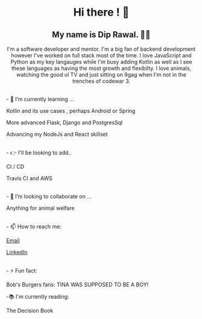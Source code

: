 <body>
<h1 align="center"> Hi there ! 👋</h1>
<h2 align="center">My name is Dip Rawal. 👋🤓</h2>
<p align="center">I'm a software developer and mentor. I'm a big fan of backend development however I've worked on full stack most of the time. I love JavaScript and Python as my key langauges while I'm busy adding Kotlin as well as I see these languages as having the most growth and flexibilty. I love animals, watching the good ol TV and just sitting on 9gag when I'm not in the trenches of codewar 3.</p>
<br>
- 🌱 I’m currently learning ...
<p>Kotlin and its use cases , perhaps Android or Spring</p>
<p>More advanced Flask, Django and PostgresSql </p>
<p>Advancing my NodeJs and React skillset</p>
<br>
- 👉 I'll be looking to add..
<p>CI / CD</p>
<p>Travis CI and AWS</p>
<br>
- 👯 I’m looking to collaborate on ...
<p>Anything for animal welfare<p>
<br>
- 📫 How to reach me: 
<p><a href='mailto:diprawal@hotmail.com'>Email</a><p>
<p><a href='https://www.linkedin.com/in/dip-rawal-35b9a160/'>LinkedIn</a></p>
<br>
- ⚡ Fun fact: 
<p>Bob's Burgers fans: TINA WAS SUPPOSED TO BE A BOY!<p>

-:books: I'm currently reading:
<p>The Decision Book</p>

</body>
